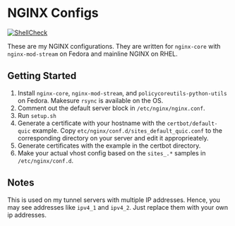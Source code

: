# NGINX Configs

[![ShellCheck](https://github.com/TommyTran732/NGINX-Configs/actions/workflows/shellcheck.yml/badge.svg)](https://github.com/TommyTran732/Linux-Setup-Scripts/actions/workflows/shellcheck.yml)

These are my NGINX configurations. They are written for `nginx-core` with `nginx-mod-stream` on Fedora and mainline NGINX on RHEL.

## Getting Started

1. Install `nginx-core`, `nginx-mod-stream`, and `policycoreutils-python-utils` on Fedora. Makesure `rsync` is available on the OS.
2. Comment out the default server block in `/etc/nginx/nginx.conf`.
3. Run `setup.sh`
4. Generate a certificate with your hostname with the `certbot/default-quic` example. Copy `etc/nginx/conf.d/sites_default_quic.conf` to the corresponding directory on your server and edit it approprieately.
5. Generate certificates with the example in the certbot directory.
6. Make your actual vhost config based on the `sites_.*` samples in `/etc/nginx/conf.d`.

## Notes

This is used on my tunnel servers with multiple IP addresses. Hence, you may see addresses like `ipv4_1` and `ipv4_2`. Just replace them with your own ip addresses.
